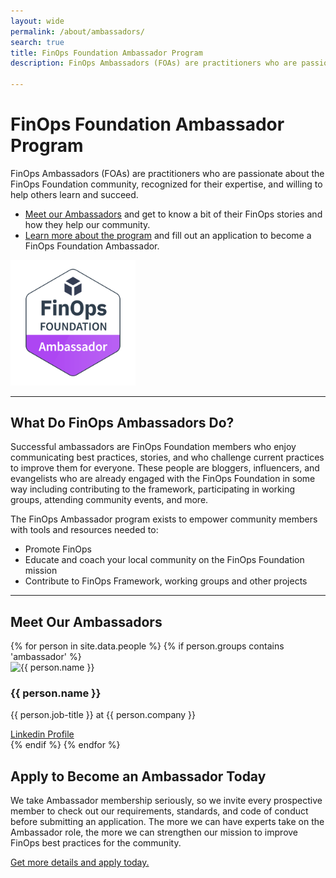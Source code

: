 ```yaml
---
layout: wide
permalink: /about/ambassadors/
search: true
title: FinOps Foundation Ambassador Program
description: FinOps Ambassadors (FOAs) are practitioners who are passionate about the FinOps Foundation community, recognized for their expertise, and willing to help others learn and succeed. Get more information about how to become an Ambassador to help us continue to grow our community.

---
```

# FinOps Foundation Ambassador Program

<div class="flex flex-wrap">
  <div class="w-full md:w-1/2">
    FinOps Ambassadors (FOAs) are practitioners who are passionate about the FinOps Foundation community, recognized for their expertise, and willing to help others learn and succeed.
  
  <ul>
    <li><a href="#ambassadors">Meet our Ambassadors</a> and get to know a bit of their FinOps stories and how they help our community.</li>
    <li><a href="/ambassadors/apply">Learn more about the program</a> and fill out an application to become a FinOps Foundation Ambassador.</li>
  </ul>
  </div>
  <div class="w-full md:w-1/2 text-center">
    <img src="/img/ambassadors/ambassadors.png" alt="FinOps Foundation Ambassadors Badge" width="200" class="inline-block">
  </div>
</div>



---

## What Do FinOps Ambassadors Do?
Successful ambassadors are FinOps Foundation members who enjoy communicating best practices, stories, and who challenge current practices to improve them for everyone. These people are bloggers, influencers, and evangelists who are already engaged with the FinOps Foundation in some way including contributing to the framework, participating in working groups, attending community events, and more.

The FinOps Ambassador program exists to empower community members with tools and resources needed to:
* Promote FinOps
* Educate and coach your local community on the FinOps Foundation mission
* Contribute to FinOps Framework, working groups and other projects

---

## Meet Our Ambassadors

<div id="ambassadors" class="flex md:flex-row flex-wrap items-stretch p-4 rounded-md mt-4">
{% for person in site.data.people %}
  {% if person.groups contains 'ambassador' %}
     <div class="w-1/2 md:w-1/3 p-2 flex">
      <div class="flex flex-col bg-gray-100 w-full items-stretch text-center p-2 rounded-lg shadow-sm border-solid border-gray-200 border hover:-translate-y-1 hover:shadow-lg transition transform duration-500 hover:border-green-500">
        <div>
          <img src="/img/people/{{ person.image }}" alt="{{ person.name }}" width="150" class="rounded-full inline-block" />
        </div>
        <div class="flex-grow">
          <h3 class="mb-1 mt-2">{{ person.name }}</h3>
          <p class="px-2 mb-1 leading-snug">{{ person.job-title }} at {{ person.company }}</p>
        </div>
        <a href="{{ person.linkedin-url }}" class="text-sm text-green-500 hover:text-green-600 transition-colors duration-200">Linkedin Profile</a>
      </div>
    </div>
  {% endif %}
{% endfor %}
</div>

## Apply to Become an Ambassador Today
We take Ambassador membership seriously, so we invite every prospective member to check out our requirements, standards, and code of conduct before submitting an application. The more we can have experts take on the Ambassador role, the more we can strengthen our mission to improve FinOps best practices for the community.

[Get more details and apply today.](/ambassadors/apply/)